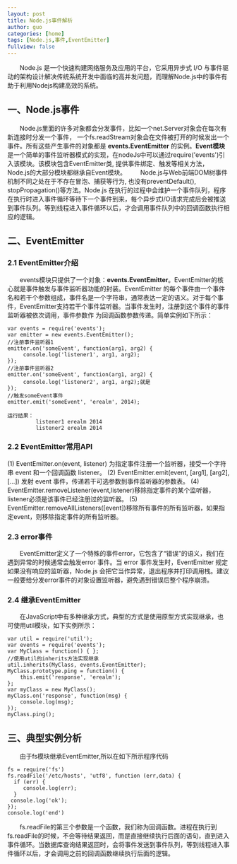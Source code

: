 ```yaml
---
layout: post
title: Node.js事件解析
author: guo
categories: [home]
tags: [Node.js,事件,EventEmitter]
fullview: false
---
```


&emsp;&emsp;Node.js 是一个快速构建网络服务及应用的平台，它采用异步式 I/O 与事件驱动的架构设计解决传统系统开发中面临的高并发问题，而理解Node.js中的事件有助于利用Nodejs构建高效的系统。

## 一、Node.js事件

&emsp;&emsp;Node.js里面的许多对象都会分发事件，比如一个net.Server对象会在每次有新连接时分发一个事件， 一个fs.readStream对象会在文件被打开的时候发出一个事件。所有这些产生事件的对象都是 **events.EventEmitter** 的实例。**Event模块**是一个简单的事件监听器模式的实现，在nodeJs中可以通过require('events')引入该模块。该模块包含EventEmitter类, 提供事件绑定、触发等相关方法，Node.js的大部分模块都继承自Event模块。
&emsp;&emsp;Node.js与Web前端DOM树事件机制不同之处在于不存在冒泡、捕获等行为, 也没有preventDefault(), stopPropagation()等方法。Node.js 在执行的过程中会维护一个事件队列，程序在执行时进入事件循环等待下一个事件到来，每个异步式I/O请求完成后会被推送到事件队列。等到线程进入事件循环以后，才会调用事件队列中的回调函数执行相应的逻辑。

## 二、EventEmitter

### 2.1 EventEmitter介绍
&emsp;&emsp;events模块只提供了一个对象：**events.EventEmitter**。EventEmitter的核心就是事件触发与事件监听器功能的封装。EventEmitter 的每个事件由一个事件名和若干个参数组成，事件名是一个字符串，通常表达一定的语义。对于每个事件，EventEmitter支持若干个事件监听器。当事件发生时，注册到这个事件的事件监听器被依次调用，事件参数作 为回调函数参数传递。简单实例如下所示：

    var events = require('events');
    var emitter = new events.EventEmitter();
    //注册事件监听器1
    emitter.on('someEvent', function(arg1, arg2) {
       	 console.log('listener1', arg1, arg2);
    });
    //注册事件监听器2
    emitter.on('someEvent', function(arg1, arg2) {
       	 console.log('listener2', arg1, arg2);就是
    });
    //触发someEvent事件
    emitter.emit('someEvent', 'erealm', 2014);

    运行结果：
             listener1 erealm 2014
             listener2 erealm 2014

### 2.2 EventEmitter常用API

(1) EventEmitter.on(event, listener) 为指定事件注册一个监听器，接受一个字符串 event 和一个回调函数 listener。
(2) EventEmitter.emit(event, [arg1], [arg2],[...]) 发射 event 事件，传递若干可选参数到事件监听器的参数表。
(4) EventEmitter.removeListener(event,listener)移除指定事件的某个监听器，listener必须是该事件已经注册过的监听器。
(5) EventEmitter.removeAllListeners([event])移除所有事件的所有监听器，如果指定event，则移除指定事件的所有监听器。

### 2.3 error事件

&emsp;&emsp;EventEmitter定义了一个特殊的事件error，它包含了“错误”的语义，我们在遇到异常的时候通常会触发error 事件。当 error 事件发生时，EventEmitter 规定如果没有响应的监听器，Node.js 会把它当作异常，退出程序并打印调用栈。建议一般要给分发error事件的对象设置监听器，避免遇到错误后整个程序崩溃。

### 2.4 继承EventEmitter ####
&emsp;&emsp;在JavaScript中有多种继承方式，典型的方式是使用原型方式实现继承，也可使用util模块，如下实例所示：

    var util = require('util');
    var events = require('events');
    var MyClass = function() { };
    //使用util的inherits方法实现继承
    util.inherits(MyClass, events.EventEmitter);
    MyClass.prototype.ping = function() {
        this.emit('response', 'erealm');
    };
    var myClass = new MyClass();
    myClass.on('response', function(msg) {
        console.log(msg);
    });
    myClass.ping();

## 三、典型实例分析

&emsp;&emsp;由于fs模块继承EventEmitter,所以在如下所示程序代码

    fs = require('fs')
    fs.readFile('/etc/hosts', 'utf8', function (err,data) {
      if (err) {
         console.log(err);
      }
     console.log('ok');
    });
    console.log('end')

&emsp;&emsp;fs.readFile的第三个参数是一个函数，我们称为回调函数。进程在执行到fs.readFile的时候，不会等待结果返回，而是直接继续执行后面的语句，直到进入事件循环。当数据库查询结果返回时，会将事件发送到事件队列，等到线程进入事件循环以后，才会调用之前的回调函数继续执行后面的逻辑。
